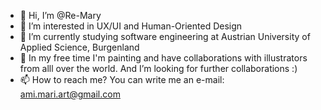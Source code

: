 - 👋 Hi, I’m @Re-Mary
- 👀 I’m interested in UX/UI and Human-Oriented Design
- 🌱 I’m currently studying software engineering at Austrian University of Applied Science, Burgenland
- 💞️ In my free time I'm painting and have collaborations with illustrators from alll over the world. And I’m looking for further collaborations :)
- 📫 How to reach me? You can  write me an e-mail: ami.mari.art@gmail.com

<!---
Re-Mary/Re-Mary is a ✨ special ✨ repository because its `README.md` (this file) appears on your GitHub profile.
You can click the Preview link to take a look at your changes.
--->
